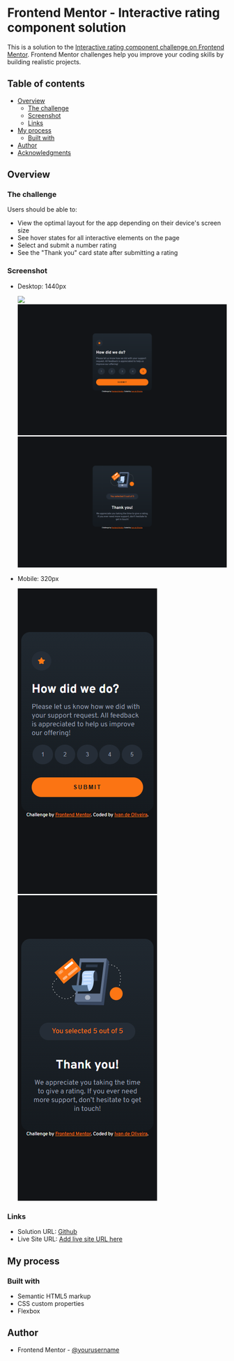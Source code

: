 # Frontend Mentor - Interactive rating component solution

This is a solution to the [Interactive rating component challenge on Frontend Mentor](https://www.frontendmentor.io/challenges/interactive-rating-component-koxpeBUmI). Frontend Mentor challenges help you improve your coding skills by building realistic projects.

## Table of contents

- [Overview](#overview)
  - [The challenge](#the-challenge)
  - [Screenshot](#screenshot)
  - [Links](#links)
- [My process](#my-process)
  - [Built with](#built-with)
- [Author](#author)
- [Acknowledgments](#acknowledgments)

## Overview

### The challenge

Users should be able to:

- View the optimal layout for the app depending on their device's screen size
- See hover states for all interactive elements on the page
- Select and submit a number rating
- See the "Thank you" card state after submitting a rating

### Screenshot

- Desktop: 1440px

  ![](</screenshot/127.0.0.1*5500*(desktop%201440).png>)
  ![](</screenshot/127.0.0.1_5500_(desktop%201440)%20(1).png>)
  ![](</screenshot/127.0.0.1_5500_(desktop%201440)%20(2).png>)

- Mobile: 320px

  ![](</screenshot/127.0.0.1_5500_(mobile%20320)%20(1).png>)
  ![](</screenshot/127.0.0.1_5500_(mobile%20320).png>)

### Links

- Solution URL: [Github](https://github.com/ivandoliveira/Interactive-rating-component)
- Live Site URL: [Add live site URL here](https://your-live-site-url.com)

## My process

### Built with

- Semantic HTML5 markup
- CSS custom properties
- Flexbox

## Author

- Frontend Mentor - [@yourusername](https://www.frontendmentor.io/profile/yourusername)


